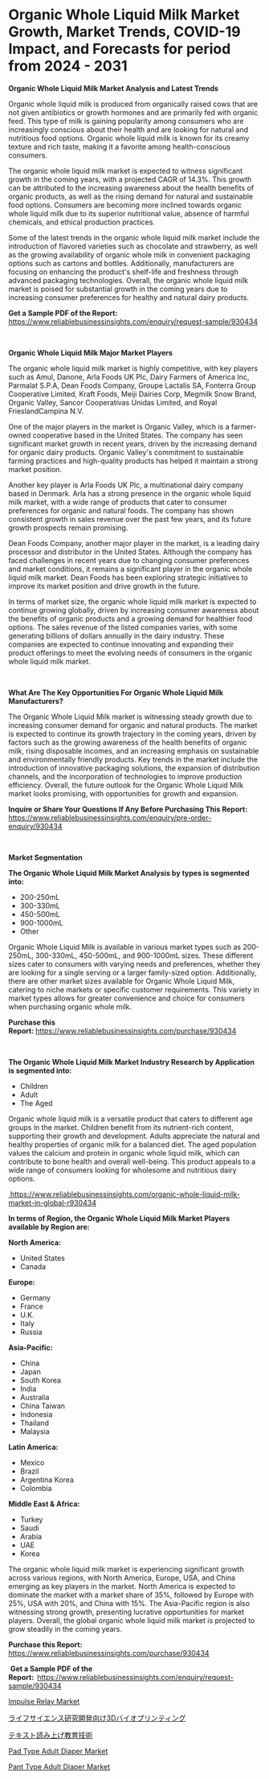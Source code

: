 <p><h1>Organic Whole Liquid Milk Market Growth, Market Trends, COVID-19 Impact, and Forecasts for period from 2024 - 2031</h1></p><p><strong>Organic Whole Liquid Milk Market Analysis and Latest Trends</strong></p>
<p><p>Organic whole liquid milk is produced from organically raised cows that are not given antibiotics or growth hormones and are primarily fed with organic feed. This type of milk is gaining popularity among consumers who are increasingly conscious about their health and are looking for natural and nutritious food options. Organic whole liquid milk is known for its creamy texture and rich taste, making it a favorite among health-conscious consumers.</p><p>The organic whole liquid milk market is expected to witness significant growth in the coming years, with a projected CAGR of 14.3%. This growth can be attributed to the increasing awareness about the health benefits of organic products, as well as the rising demand for natural and sustainable food options. Consumers are becoming more inclined towards organic whole liquid milk due to its superior nutritional value, absence of harmful chemicals, and ethical production practices.</p><p>Some of the latest trends in the organic whole liquid milk market include the introduction of flavored varieties such as chocolate and strawberry, as well as the growing availability of organic whole milk in convenient packaging options such as cartons and bottles. Additionally, manufacturers are focusing on enhancing the product's shelf-life and freshness through advanced packaging technologies. Overall, the organic whole liquid milk market is poised for substantial growth in the coming years due to increasing consumer preferences for healthy and natural dairy products.</p></p>
<p><strong>Get a Sample PDF of the Report:&nbsp;</strong> <a href="https://www.reliablebusinessinsights.com/enquiry/request-sample/930434">https://www.reliablebusinessinsights.com/enquiry/request-sample/930434</a></p>
<p>&nbsp;</p>
<p><strong>Organic Whole Liquid Milk Major Market Players</strong></p>
<p><p>The organic whole liquid milk market is highly competitive, with key players such as Amul, Danone, Arla Foods UK Plc, Dairy Farmers of America Inc, Parmalat S.P.A, Dean Foods Company, Groupe Lactalis SA, Fonterra Group Cooperative Limited, Kraft Foods, Meiji Dairies Corp, Megmilk Snow Brand, Organic Valley, Sancor Cooperativas Unidas Limited, and Royal FrieslandCampina N.V. </p><p>One of the major players in the market is Organic Valley, which is a farmer-owned cooperative based in the United States. The company has seen significant market growth in recent years, driven by the increasing demand for organic dairy products. Organic Valley's commitment to sustainable farming practices and high-quality products has helped it maintain a strong market position.</p><p>Another key player is Arla Foods UK Plc, a multinational dairy company based in Denmark. Arla has a strong presence in the organic whole liquid milk market, with a wide range of products that cater to consumer preferences for organic and natural foods. The company has shown consistent growth in sales revenue over the past few years, and its future growth prospects remain promising.</p><p>Dean Foods Company, another major player in the market, is a leading dairy processor and distributor in the United States. Although the company has faced challenges in recent years due to changing consumer preferences and market conditions, it remains a significant player in the organic whole liquid milk market. Dean Foods has been exploring strategic initiatives to improve its market position and drive growth in the future.</p><p>In terms of market size, the organic whole liquid milk market is expected to continue growing globally, driven by increasing consumer awareness about the benefits of organic products and a growing demand for healthier food options. The sales revenue of the listed companies varies, with some generating billions of dollars annually in the dairy industry. These companies are expected to continue innovating and expanding their product offerings to meet the evolving needs of consumers in the organic whole liquid milk market.</p></p>
<p>&nbsp;</p>
<p><strong>What Are The Key Opportunities For Organic Whole Liquid Milk Manufacturers?</strong></p>
<p><p>The Organic Whole Liquid Milk market is witnessing steady growth due to increasing consumer demand for organic and natural products. The market is expected to continue its growth trajectory in the coming years, driven by factors such as the growing awareness of the health benefits of organic milk, rising disposable incomes, and an increasing emphasis on sustainable and environmentally friendly products. Key trends in the market include the introduction of innovative packaging solutions, the expansion of distribution channels, and the incorporation of technologies to improve production efficiency. Overall, the future outlook for the Organic Whole Liquid Milk market looks promising, with opportunities for growth and expansion.</p></p>
<p><strong>Inquire or Share Your Questions If Any Before Purchasing This Report:</strong> <a href="https://www.reliablebusinessinsights.com/enquiry/pre-order-enquiry/930434">https://www.reliablebusinessinsights.com/enquiry/pre-order-enquiry/930434</a></p>
<p>&nbsp;</p>
<p><strong>Market Segmentation</strong></p>
<p><strong>The Organic Whole Liquid Milk Market Analysis by types is segmented into:</strong></p>
<p><ul><li>200-250mL</li><li>300-330mL</li><li>450-500mL</li><li>900-1000mL</li><li>Other</li></ul></p>
<p><p>Organic Whole Liquid Milk is available in various market types such as 200-250mL, 300-330mL, 450-500mL, and 900-1000mL sizes. These different sizes cater to consumers with varying needs and preferences, whether they are looking for a single serving or a larger family-sized option. Additionally, there are other market sizes available for Organic Whole Liquid Milk, catering to niche markets or specific customer requirements. This variety in market types allows for greater convenience and choice for consumers when purchasing organic whole milk.</p></p>
<p><strong>Purchase this Report:&nbsp;</strong><a href="https://www.reliablebusinessinsights.com/purchase/930434">https://www.reliablebusinessinsights.com/purchase/930434</a></p>
<p>&nbsp;</p>
<p><strong>The Organic Whole Liquid Milk Market Industry Research by Application is segmented into:</strong></p>
<p><ul><li>Children</li><li>Adult</li><li>The Aged</li></ul></p>
<p><p>Organic whole liquid milk is a versatile product that caters to different age groups in the market. Children benefit from its nutrient-rich content, supporting their growth and development. Adults appreciate the natural and healthy properties of organic milk for a balanced diet. The aged population values the calcium and protein in organic whole liquid milk, which can contribute to bone health and overall well-being. This product appeals to a wide range of consumers looking for wholesome and nutritious dairy options.</p></p>
<p><a href="https://www.reliablebusinessinsights.com/organic-whole-liquid-milk-market-in-global-r930434">&nbsp;https://www.reliablebusinessinsights.com/organic-whole-liquid-milk-market-in-global-r930434</a></p>
<p><strong>In terms of Region, the Organic Whole Liquid Milk Market Players available by Region are:</strong></p>
<p>
    <p> <strong> North America: </strong>
        <ul>
            <li>United States</li>
            <li>Canada</li>
        </ul>
        </p> 
    <p> <strong> Europe: </strong>
        <ul>
            <li>Germany</li>
            <li>France</li>
            <li>U.K.</li>
            <li>Italy</li>
            <li>Russia</li>
        </ul>
        </p> 
    <p> <strong> Asia-Pacific: </strong>
        <ul>
            <li>China</li>
            <li>Japan</li>
            <li>South Korea</li>
            <li>India</li>
            <li>Australia</li>
            <li>China Taiwan</li>
            <li>Indonesia</li>
            <li>Thailand</li>
            <li>Malaysia</li>
        </ul>
        </p> 
    <p> <strong> Latin America: </strong>
        <ul>
            <li>Mexico</li>
            <li>Brazil</li>
            <li>Argentina Korea</li>
            <li>Colombia</li>
        </ul>
        </p> 
    <p> <strong> Middle East & Africa: </strong>
        <ul>
            <li>Turkey</li>
            <li>Saudi</li>
            <li>Arabia</li>
            <li>UAE</li>
            <li>Korea</li>
        </ul>
    </p>
    </p>
<p><p>The organic whole liquid milk market is experiencing significant growth across various regions, with North America, Europe, USA, and China emerging as key players in the market. North America is expected to dominate the market with a market share of 35%, followed by Europe with 25%, USA with 20%, and China with 15%. The Asia-Pacific region is also witnessing strong growth, presenting lucrative opportunities for market players. Overall, the global organic whole liquid milk market is projected to grow steadily in the coming years.</p></p>
<p><strong>Purchase this Report: </strong><a href="https://www.reliablebusinessinsights.com/purchase/930434">https://www.reliablebusinessinsights.com/purchase/930434</a></p>
<p>&nbsp;<strong>Get a Sample PDF of the Report:&nbsp;&nbsp;</strong><a href="https://www.reliablebusinessinsights.com/enquiry/request-sample/930434">https://www.reliablebusinessinsights.com/enquiry/request-sample/930434</a></p>
<p><strong></strong></p>
<p><p><a href="https://www.linkedin.com/pulse/impulse-relay-market-analysis-its-cagr-segmentation-global-3cb7e">Impulse Relay Market</a></p><p><a href="https://github.com/one-cool-chick/Market-Research-Report-List-1/blob/main/700904583926.md">ライフサイエンス研究開発向け3Dバイオプリンティング</a></p><p><a href="https://github.com/luffiazaza/Market-Research-Report-List-1/blob/main/831050083925.md">テキスト読み上げ教育技術</a></p><p><a href="https://issuu.com/reportprime-2/docs/pad-type-adult-diaper-market-size-2030.pptx">Pad Type Adult Diaper Market</a></p><p><a href="https://issuu.com/reportprime-2/docs/pant-type-adult-diaper-market-size-2030.pptx">Pant Type Adult Diaper Market</a></p></p>